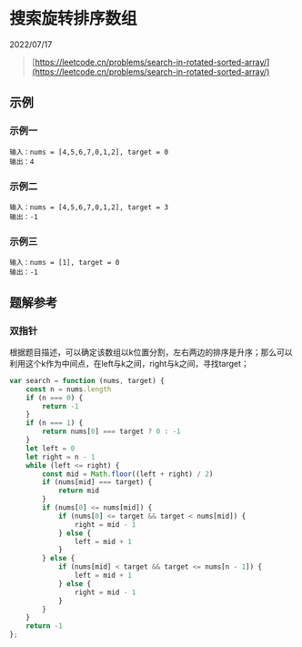 # 搜索旋转排序数组

2022/07/17

> [https://leetcode.cn/problems/search-in-rotated-sorted-array/](https://leetcode.cn/problems/search-in-rotated-sorted-array/)

## 示例

### 示例一

```text
输入：nums = [4,5,6,7,0,1,2], target = 0
输出：4
```

### 示例二

```text
输入：nums = [4,5,6,7,0,1,2], target = 3
输出：-1
```

### 示例三

```text
输入：nums = [1], target = 0
输出：-1
```

## 题解参考

### 双指针

根据题目描述，可以确定该数组以k位置分割，左右两边的排序是升序；那么可以利用这个k作为中间点，在left与k之间，right与k之间，寻找target；

```javascript
var search = function (nums, target) {
    const n = nums.length
    if (n === 0) {
        return -1
    }
    if (n === 1) {
        return nums[0] === target ? 0 : -1
    }
    let left = 0
    let right = n - 1
    while (left <= right) {
        const mid = Math.floor((left + right) / 2)
        if (nums[mid] === target) {
            return mid
        }
        if (nums[0] <= nums[mid]) {
            if (nums[0] <= target && target < nums[mid]) {
                right = mid - 1
            } else {
                left = mid + 1
            }
        } else {
            if (nums[mid] < target && target <= nums[n - 1]) {
                left = mid + 1
            } else {
                right = mid - 1
            }
        }
    }
    return -1
};
```

